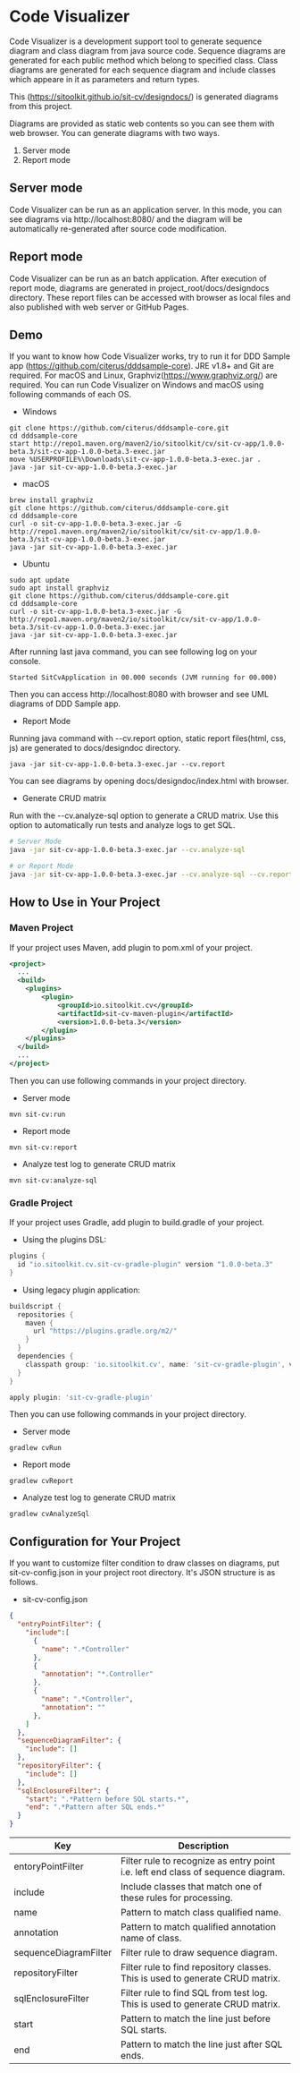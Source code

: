 # Code Visualizer

Code Visualizer is a development support tool to generate sequence diagram and class diagram from java source code.
Sequence diagrams are generated for each public method which belong to specified class.
Class diagrams are generated for each sequence diagram and include classes which appeare in it as parameters and return types.

This (https://sitoolkit.github.io/sit-cv/designdocs/) is generated diagrams from this project.

Diagrams are provided as static web contents so you can see them with web browser.
You can generate diagrams with two ways.

1. Server mode
1. Report mode

## Server mode

Code Visualizer can be run as an application server.
In this mode, you can see diagrams via http://localhost:8080/ and the diagram will be automatically re-generated after source code modification.

## Report mode

Code Visualizer can be run as an batch application.
After execution of report mode, diagrams are generated in project_root/docs/designdocs directory.
These report files can be accessed with browser as local files and also published with web server or GitHub Pages.

## Demo

If you want to know how Code Visualizer works, try to run it for DDD Sample app (https://github.com/citerus/dddsample-core).
JRE v1.8+ and Git are required.
For macOS and Linux, Graphviz(https://www.graphviz.org/) are required.
You can run Code Visualizer on Windows and macOS using following commands of each OS.

* Windows

```
git clone https://github.com/citerus/dddsample-core.git
cd dddsample-core
start http://repo1.maven.org/maven2/io/sitoolkit/cv/sit-cv-app/1.0.0-beta.3/sit-cv-app-1.0.0-beta.3-exec.jar
move %USERPROFILE%\Downloads\sit-cv-app-1.0.0-beta.3-exec.jar .
java -jar sit-cv-app-1.0.0-beta.3-exec.jar
```

* macOS

```
brew install graphviz
git clone https://github.com/citerus/dddsample-core.git
cd dddsample-core
curl -o sit-cv-app-1.0.0-beta.3-exec.jar -G http://repo1.maven.org/maven2/io/sitoolkit/cv/sit-cv-app/1.0.0-beta.3/sit-cv-app-1.0.0-beta.3-exec.jar
java -jar sit-cv-app-1.0.0-beta.3-exec.jar
```

* Ubuntu

```
sudo apt update
sudo apt install graphviz
git clone https://github.com/citerus/dddsample-core.git
cd dddsample-core
curl -o sit-cv-app-1.0.0-beta.3-exec.jar -G http://repo1.maven.org/maven2/io/sitoolkit/cv/sit-cv-app/1.0.0-beta.3/sit-cv-app-1.0.0-beta.3-exec.jar
java -jar sit-cv-app-1.0.0-beta.3-exec.jar
```

After running last java command, you can see following log on your console.

```
Started SitCvApplication in 00.000 seconds (JVM running for 00.000)
```

Then you can access http://localhost:8080 with browser and see UML diagrams of DDD Sample app.

* Report Mode

Running java command with --cv.report option, static report files(html, css, js) are generated to docs/designdoc directory.

```
java -jar sit-cv-app-1.0.0-beta.3-exec.jar --cv.report
```

You can see diagrams by opening docs/designdoc/index.html with browser.

* Generate CRUD matrix

Run with the --cv.analyze-sql option to generate a CRUD matrix.
Use this option to automatically run tests and analyze logs to get SQL.

```sh
# Server Mode
java -jar sit-cv-app-1.0.0-beta.3-exec.jar --cv.analyze-sql

# or Report Mode
java -jar sit-cv-app-1.0.0-beta.3-exec.jar --cv.analyze-sql --cv.report
```

## How to Use in Your Project

### Maven Project

If your project uses Maven, add plugin to pom.xml of your project.

```xml
<project>
  ...
  <build>
    <plugins>
        <plugin>
            <groupId>io.sitoolkit.cv</groupId>
            <artifactId>sit-cv-maven-plugin</artifactId>
            <version>1.0.0-beta.3</version>
        </plugin>
    </plugins>
  </build>
  ...
</project>
```

Then you can use following commands in your project directory.

* Server mode

```
mvn sit-cv:run
```

* Report mode

```
mvn sit-cv:report
```

* Analyze test log to generate CRUD matrix

```
mvn sit-cv:analyze-sql
```

### Gradle Project

If your project uses Gradle, add plugin to build.gradle of your project.

* Using the plugins DSL:

```groovy
plugins {
  id "io.sitoolkit.cv.sit-cv-gradle-plugin" version "1.0.0-beta.3"
}
```

* Using legacy plugin application:

```groovy
buildscript {
  repositories {
    maven {
      url "https://plugins.gradle.org/m2/"
    }
  }
  dependencies {
    classpath group: 'io.sitoolkit.cv', name: 'sit-cv-gradle-plugin', version:'1.0.0-beta.3'
  }
}

apply plugin: 'sit-cv-gradle-plugin'
```

Then you can use following commands in your project directory.

* Server mode

```
gradlew cvRun
```

* Report mode

```
gradlew cvReport
```

* Analyze test log to generate CRUD matrix

```
gradlew cvAnalyzeSql
```

## Configuration for Your Project

If you want to customize filter condition to draw classes on diagrams, put sit-cv-config.json in your project root directory.
It's JSON structure is as follows.

* sit-cv-config.json

```json
{
  "entryPointFilter": {
    "include":[
      {
        "name": ".*Controller"
      },
      {
        "annotation": "*.Controller"
      },
      {
        "name": ".*Controller",
        "annotation": ""
      },
    ]
  },
  "sequenceDiagramFilter": {
    "include": []
  },
  "repositoryFilter": {
    "include": []
  },
  "sqlEnclosureFilter": {
    "start": ".*Pattern before SQL starts.*",
    "end": ".*Pattern after SQL ends.*"
  }
}
```

|          Key          |                                   Description                                    |
| --------------------- | -------------------------------------------------------------------------------- |
| entoryPointFilter     | Filter rule to recognize as entry point i.e. left end class of sequence diagram. |
| include               | Include classes that match one of these rules for processing.                    |
| name                  | Pattern to match class qualified name.                                           |
| annotation            | Pattern to match qualified annotation name of class.                             |
| sequenceDiagramFilter | Filter rule to draw sequence diagram.                                            |
| repositoryFilter      | Filter rule to find repository classes. This is used to generate CRUD matrix.    |
| sqlEnclosureFilter    | Filter rule to find SQL from test log. This is used to generate CRUD matrix.     |
| start                 | Pattern to match the line just before SQL starts.                                |
| end                   | Pattern to match the line just after SQL ends.                                   |